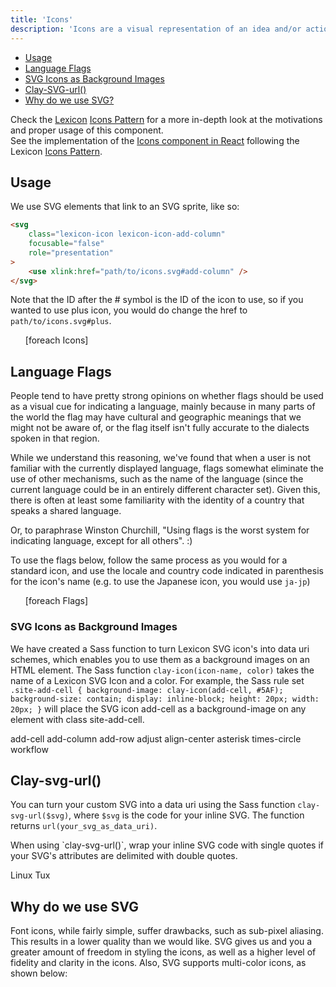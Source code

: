 ```yaml
---
title: 'Icons'
description: 'Icons are a visual representation of an idea and/or action.'
---
```


<div class="nav-toc-absolute">
<div class="nav-toc">

-   [Usage](#usage)
-   [Language Flags](#language-flags)
-   [SVG Icons as Background Images](#svg-icons-as-background-images)
-   [Clay-SVG-url()](<#clay-svg-url()>)
-   [Why do we use SVG?](#why-do-we-use-svg)

</div>
</div>

<div class="clay-site-alert alert alert-info">
	Check the <a href="https://liferay.design/lexicon">Lexicon</a> <a href="https://liferay.design/lexicon/core-components/icons/">Icons Pattern</a> for a more in-depth look at the motivations and proper usage of this component.
</div>

<div class="clay-site-alert alert alert-warning">
	See the implementation of the <a href="/docs/components/icons.html">Icons component in React</a> following the Lexicon <a href="https://liferay.design/lexicon/core-components/icons/">Icons Pattern</a>.
</div>

## Usage

We use SVG elements that link to an SVG sprite, like so:

```html
<svg
	class="lexicon-icon lexicon-icon-add-column"
	focusable="false"
	role="presentation"
>
	<use xlink:href="path/to/icons.svg#add-column" />
</svg>
```

Note that the ID after the # symbol is the ID of the icon to use, so if you wanted to use plus icon, you would do change the href to `path/to/icons.svg#plus`.

<ul class="lexicon-icon-list list-unstyled">
	[foreach Icons]
</ul>

## Language Flags

People tend to have pretty strong opinions on whether flags should be used as a visual cue for indicating a language, mainly because in many parts of the world the flag may have cultural and geographic meanings that we might not be aware of, or the flag itself isn't fully accurate to the dialects spoken in that region.

While we understand this reasoning, we've found that when a user is not familiar with the currently displayed language, flags somewhat eliminate the use of other mechanisms, such as the name of the language (since the current language could be in an entirely different character set). Given this, there is often at least some familiarity with the identity of a country that speaks a shared language.

Or, to paraphrase Winston Churchill, "Using flags is the worst system for indicating language, except for all others". :)

To use the flags below, follow the same process as you would for a standard icon, and use the locale and country code indicated in parenthesis for the icon's name (e.g. to use the Japanese icon, you would use `ja-jp`)

<ul class="lexicon-icon-list list-unstyled">
	[foreach Flags]
</ul>

### SVG Icons as Background Images

We have created a Sass function to turn Lexicon SVG icon's into data uri schemes, which enables you to use them as a background images on an HTML element. The Sass function `clay-icon(icon-name, color)` takes the name of a Lexicon SVG Icon and a color. For example, the Sass rule set `.site-add-cell { background-image: clay-icon(add-cell, #5AF); background-size: contain; display: inline-block; height: 20px; width: 20px; }` will place the SVG icon add-cell as a background-image on any element with class site-add-cell.

<span class="clay-site-add-cell clay-site-svg-bg">add-cell</span>
<span class="clay-site-add-column clay-site-svg-bg">add-column</span>
<span class="clay-site-add-row clay-site-svg-bg">add-row</span>
<span class="clay-site-adjust clay-site-svg-bg">adjust</span>
<span class="clay-site-align-center clay-site-svg-bg">align-center</span>
<span class="clay-site-asterisk clay-site-svg-bg">asterisk</span>
<span class="clay-site-svg-bg clay-site-times-circle">times-circle</span>
<span class="clay-site-svg-bg clay-site-workflow">workflow</span>

## Clay-svg-url()

You can turn your custom SVG into a data uri using the Sass function `clay-svg-url($svg)`, where `$svg` is the code for your inline SVG. The function returns `url(your_svg_as_data_uri)`.

<div class="alert alert-info">
	When using `clay-svg-url()`, wrap your inline SVG code with single quotes if your SVG's attributes are delimited with double quotes.
</div>

<span class="clay-site-linux-tux clay-site-svg-bg">Linux Tux</span>

## Why do we use SVG

<p id="lexicon-icon-explanation">
  Font icons, while fairly simple, suffer drawbacks, such as sub-pixel aliasing. This results in a lower quality than we would like.
	SVG gives us and you a greater amount of freedom in styling the icons, as well as a higher level of fidelity and clarity in the icons.
	Also, SVG supports multi-color icons, as shown below:
</p>

<div class="lexicon-icon-examples">
	<svg class="lexicon-icon lexicon-icon-asterisk">
		<use href="/images/icons/icons.svg#asterisk" />
	</svg>
	<svg class="lexicon-icon lexicon-icon-logout">
		<use href="/images/icons/icons.svg#logout" />
	</svg>
	<svg class="lexicon-icon lexicon-icon-exclamation-full">
		<use href="/images/icons/icons.svg#exclamation-full" />
	</svg>
</div>
